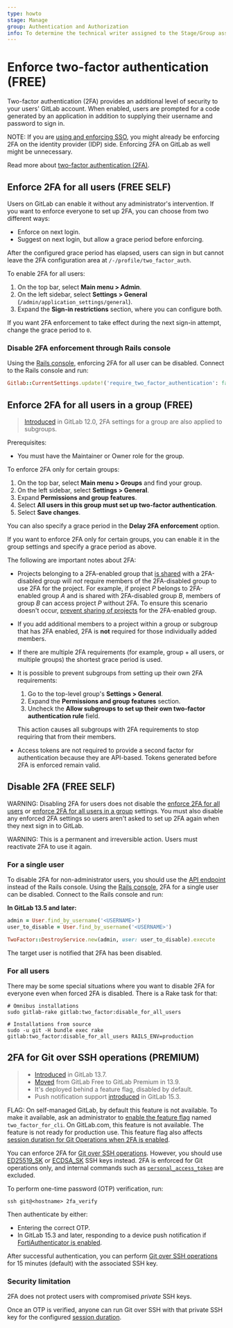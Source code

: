 ```yaml
---
type: howto
stage: Manage
group: Authentication and Authorization
info: To determine the technical writer assigned to the Stage/Group associated with this page, see https://about.gitlab.com/handbook/product/ux/technical-writing/#assignments
---
```


# Enforce two-factor authentication **(FREE)**

Two-factor authentication (2FA) provides an additional level of security to your
users' GitLab account. When enabled, users are prompted for a code generated by an application in
addition to supplying their username and password to sign in.

NOTE:
If you are [using and enforcing SSO](../user/group/saml_sso/index.md#sso-enforcement), you might already be enforcing 2FA on the identity provider (IDP) side. Enforcing 2FA on GitLab as well might be unnecessary.

Read more about [two-factor authentication (2FA)](../user/profile/account/two_factor_authentication.md).

## Enforce 2FA for all users **(FREE SELF)**

Users on GitLab can enable it without any administrator's intervention. If you
want to enforce everyone to set up 2FA, you can choose from two different ways:

- Enforce on next login.
- Suggest on next login, but allow a grace period before enforcing.

After the configured grace period has elapsed, users can sign in but
cannot leave the 2FA configuration area at `/-/profile/two_factor_auth`.

To enable 2FA for all users:

1. On the top bar, select **Main menu > Admin**.
1. On the left sidebar, select **Settings > General** (`/admin/application_settings/general`).
1. Expand the **Sign-in restrictions** section, where you can configure both.

If you want 2FA enforcement to take effect during the next sign-in attempt,
change the grace period to `0`.

### Disable 2FA enforcement through Rails console

Using the [Rails console](../administration/operations/rails_console.md), enforcing 2FA for
all user can be disabled. Connect to the Rails console and run:

```ruby
Gitlab::CurrentSettings.update!('require_two_factor_authentication': false)
```

## Enforce 2FA for all users in a group **(FREE)**

> [Introduced](https://gitlab.com/gitlab-org/gitlab-foss/-/merge_requests/24965) in GitLab 12.0, 2FA settings for a group are also applied to subgroups.

Prerequisites:

- You must have the Maintainer or Owner role for the group.

To enforce 2FA only for certain groups:

1. On the top bar, select **Main menu > Groups** and find your group.
1. On the left sidebar, select **Settings > General**.
1. Expand **Permissions and group features**.
1. Select **All users in this group must set up two-factor authentication**.
1. Select **Save changes**.

You can also specify a grace period in the **Delay 2FA enforcement** option.

If you want to enforce 2FA only for certain groups, you can enable it in the
group settings and specify a grace period as above.

The following are important notes about 2FA:

- Projects belonging to a 2FA-enabled group that
  [is shared](../user/project/members/share_project_with_groups.md)
  with a 2FA-disabled group will *not* require members of the 2FA-disabled group to use
  2FA for the project. For example, if project *P* belongs to 2FA-enabled group *A* and
  is shared with 2FA-disabled group *B*, members of group *B* can access project *P*
  without 2FA. To ensure this scenario doesn't occur,
  [prevent sharing of projects](../user/group/access_and_permissions.md#prevent-a-project-from-being-shared-with-groups)
  for the 2FA-enabled group.
- If you add additional members to a project within a group or subgroup that has
  2FA enabled, 2FA is **not** required for those individually added members.
- If there are multiple 2FA requirements (for example, group + all users, or multiple
  groups) the shortest grace period is used.
- It is possible to prevent subgroups from setting up their own 2FA requirements:
  1. Go to the top-level group's **Settings > General**.
  1. Expand the **Permissions and group features** section.
  1. Uncheck the **Allow subgroups to set up their own two-factor authentication rule** field.

  This action causes all subgroups with 2FA requirements to stop requiring that from their members.
- Access tokens are not required to provide a second factor for authentication because they are API-based.
  Tokens generated before 2FA is enforced remain valid.

## Disable 2FA **(FREE SELF)**

WARNING:
Disabling 2FA for users does not disable the [enforce 2FA for all users](#enforce-2fa-for-all-users)
or [enforce 2FA for all users in a group](#enforce-2fa-for-all-users-in-a-group)
settings. You must also disable any enforced 2FA settings so users aren't asked to set up 2FA again
when they next sign in to GitLab.

WARNING:
This is a permanent and irreversible action. Users must reactivate 2FA to use it again.

### For a single user

To disable 2FA for non-administrator users, you should use the [API endpoint](../api/users.md#disable-two-factor-authentication)
instead of the Rails console.
Using the [Rails console](../administration/operations/rails_console.md), 2FA for a single user can be disabled.
Connect to the Rails console and run:

**In GitLab 13.5 and later:**

```ruby
admin = User.find_by_username('<USERNAME>')
user_to_disable = User.find_by_username('<USERNAME>')

TwoFactor::DestroyService.new(admin, user: user_to_disable).execute
```

The target user is notified that 2FA has been disabled.

### For all users

There may be some special situations where you want to disable 2FA for everyone
even when forced 2FA is disabled. There is a Rake task for that:

```shell
# Omnibus installations
sudo gitlab-rake gitlab:two_factor:disable_for_all_users

# Installations from source
sudo -u git -H bundle exec rake gitlab:two_factor:disable_for_all_users RAILS_ENV=production
```

## 2FA for Git over SSH operations **(PREMIUM)**

> - [Introduced](https://gitlab.com/gitlab-org/gitlab/-/issues/270554) in GitLab 13.7.
> - [Moved](https://gitlab.com/gitlab-org/gitlab/-/issues/299088) from GitLab Free to GitLab Premium in 13.9.
> - It's deployed behind a feature flag, disabled by default.
> - Push notification support [introduced](https://gitlab.com/gitlab-org/gitlab-shell/-/issues/506) in GitLab 15.3.

FLAG:
On self-managed GitLab, by default this feature is not available. To make it available, ask an administrator to [enable the feature flag](../administration/feature_flags.md) named `two_factor_for_cli`. On GitLab.com, this feature is not available. The feature is not ready for production use. This feature flag also affects [session duration for Git Operations when 2FA is enabled](../user/admin_area/settings/account_and_limit_settings.md#customize-session-duration-for-git-operations-when-2fa-is-enabled).

You can enforce 2FA for [Git over SSH operations](../development/gitlab_shell/features.md#git-operations). However, you should use
[ED25519_SK](../user/ssh.md#ed25519_sk-ssh-keys) or [ECDSA_SK](../user/ssh.md#ecdsa_sk-ssh-keys) SSH keys instead. 2FA is enforced for Git operations only, and internal commands such as [`personal_access_token`](../development/gitlab_shell/features.md#personal-access-token) are excluded.

To perform one-time password (OTP) verification, run:

```shell
ssh git@<hostname> 2fa_verify
```

Then authenticate by either:

- Entering the correct OTP.
- In GitLab 15.3 and later, responding to a device push notification if
  [FortiAuthenticator is enabled](../user/profile/account/two_factor_authentication.md#enable-one-time-password-using-fortiauthenticator).

After successful authentication, you can perform [Git over SSH operations](../development/gitlab_shell/features.md#git-operations) for 15 minutes (default) with the associated
SSH key.

### Security limitation

2FA does not protect users with compromised *private* SSH keys.

Once an OTP is verified, anyone can run Git over SSH with that private SSH key for
the configured [session duration](../user/admin_area/settings/account_and_limit_settings.md#customize-session-duration-for-git-operations-when-2fa-is-enabled).

<!-- ## Troubleshooting

Include any troubleshooting steps that you can foresee. If you know beforehand what issues
one might have when setting this up, or when something is changed, or on upgrading, it's
important to describe those, too. Think of things that may go wrong and include them here.
This is important to minimize requests for support, and to avoid doc comments with
questions that you know someone might ask.

Each scenario can be a third-level heading, for example `### Getting error message X`.
If you have none to add when creating a doc, leave this section in place
but commented out to help encourage others to add to it in the future. -->
